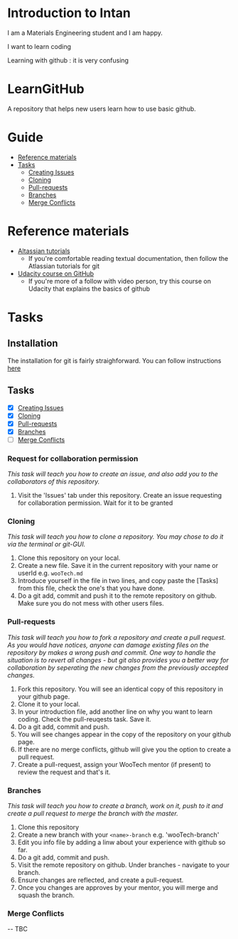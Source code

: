 ﻿# Introduction to Intan
I am a Materials Engineering student and I am happy.

I want to learn coding

Learning with github : it is very confusing

# LearnGitHub
A repository that helps new users learn how to use basic github.

# Guide
* [Reference materials](#reference-materials)
* [Tasks](#tasks-1)
  * [Creating Issues](#request-for-collaboration-permission)
  * [Cloning](#cloning)
  * [Pull-requests](#pull-requests)
  * [Branches](#branches)
  * [Merge Conflicts](#merge-conflicts)

# Reference materials
* [Altassian tutorials](https://www.atlassian.com/git/tutorial)
  * If you're comfortable reading textual documentation, then follow the Atlassian tutorials for git
* [Udacity course on GitHub](https://www.udacity.com/co…/how-to-use-git-and-github--ud775)
  * If you're more of a follow with video person, try this course on Udacity that explains the basics of github

# Tasks

## Installation
The installation for git is fairly straighforward. You can follow instructions [here](#https://www.atlassian.com/git/tutorials/install-git)

## Tasks
- [x] [Creating Issues](#request-for-collaboration-permission)
- [x] [Cloning](#cloning)
- [x] [Pull-requests](#pull-requests)
- [x] [Branches](#branches)
- [ ] [Merge Conflicts](#merge-conflicts)

### Request for collaboration permission
_This task will teach you how to create an issue, and also add you to the collaborators of this repository._

1. Visit the 'Issues' tab under this repository. Create an issue requesting for collaboration permission. Wait for it to be granted

### Cloning
_This task will teach you how to clone a repository. You may chose to do it via the terminal or git-GUI._

1. Clone this repository on your local.
2. Create a new file. Save it in the current repository with your name or userId e.g. `wooTech.md`
3. Introduce yourself in the file in two lines, and copy paste the [Tasks] from this file, check the one's that you have done.
4. Do a git add, commit and push it to the remote repository on github. Make sure you do not mess with other users files.

### Pull-requests
_This task will teach you how to fork a repository and create a pull request. As you would have notices, anyone can damage existing files on the repository by makes a wrong push and commit. One way to handle the situation is to revert all changes - but git also provides you a better way for collaboration by seperating the new changes from the previously accepted changes._

1. Fork this repository. You will see an identical copy of this repository in your github page.
2. Clone it to your local.
3. In your introduction file, add another line on why you want to learn coding. Check the pull-reuqests task. Save it.
4. Do a git add, commit and push. 
5. You will see changes appear in the copy of the repository on your github page.
6. If there are no merge conflicts, github will give you the option to create a pull request.
7. Create a pull-request, assign your WooTech mentor (if present) to review the request and that's it.

### Branches
_This task will teach you how to create a branch, work on it, push to it and create a pull request to merge the branch with the master._

1. Clone this repository
2. Create a new branch with your `<name>-branch` e.g. 'wooTech-branch'
3. Edit you info file by adding a linw about your experience with github so far.
4. Do a git add, commit and push.
5. Visit the remote repository on github. Under branches - navigate to your branch. 
6. Ensure changes are reflected, and create a pull-request.
7. Once you changes are approves by your mentor, you will merge and squash the branch.

### Merge Conflicts
-- TBC



